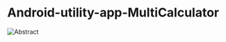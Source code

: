 # Android-utility-app-MultiCalculator


![Abstract](https://github.com/XinhangXu/Android-utility-app-MultiCalculator/introduce_image/abstract.JPG)
